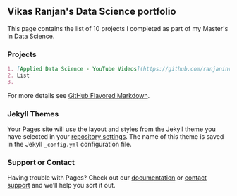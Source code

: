 ## Vikas Ranjan's Data Science portfolio

This page contains the list of 10 projects I completed as part of my Master's in Data Science. 

### Projects

```markdown
1. [Applied Data Science - YouTube Videos](https://github.com/ranjaninv/ranjaninv.github.io/tree/main/Applied%20Data%20Science%20-%20YouTube%20Videos) 
2. List
3. 

```

For more details see [GitHub Flavored Markdown](https://guides.github.com/features/mastering-markdown/).

### Jekyll Themes

Your Pages site will use the layout and styles from the Jekyll theme you have selected in your [repository settings](https://github.com/ranjaninv/ranjaninv.github.io/settings/pages). The name of this theme is saved in the Jekyll `_config.yml` configuration file.

### Support or Contact

Having trouble with Pages? Check out our [documentation](https://docs.github.com/categories/github-pages-basics/) or [contact support](https://support.github.com/contact) and we’ll help you sort it out.
